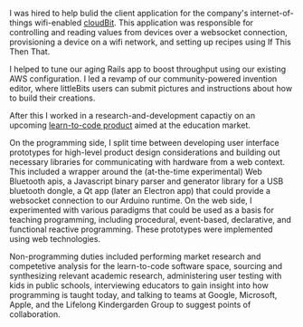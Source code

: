 I was hired to help bulid the client application for the company's
internet-of-things wifi-enabled [cloudBit](http://littlebits.cc/cloudstart).
This application was responsible for controlling and reading values from
devices over a websocket connection, provisioning a device on a wifi network,
and setting up recipes using If This Then That.

I helped to tune our aging Rails app to boost throughput using our existing AWS
configuration. I led a revamp of our community-powered invention editor, where
littleBits users can submit pictures and instructions about how to build their
creations.

After this I worked in a research-and-development capactiy on an upcoming
[learn-to-code product](http://littlebits.cc/code-kit) aimed at the education
market.

On the programming side, I split time between developing user interface
prototypes for high-level product design considerations and building out
necessary libraries for communicating with hardware from a web context.  This
included a wrapper around the (at-the-time experimental) Web Bluetooth apis,
a Javascript binary parser and generator library for a USB bluetooth dongle,
a Qt app (later an Electron app) that could provide a websocket connection to
our Arduino runtime.  On the web side, I experimented with various paradigms
that could be used as a basis for teaching programming, including procedural,
event-based, declarative, and functional reactive programming. These prototypes
were implemented using web technologies.

Non-programming duties included performing market research and competetive
analysis for the learn-to-code software space, sourcing and synthesizing
relevant academic research, administering user testing with kids in public
schools, interviewing educators to gain insight into how programming is taught
today, and talking to teams at Google, Microsoft, Apple, and the Lifelong
Kindergarden Group to suggest points of collaboration.


